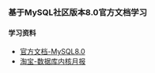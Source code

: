 ### 基于MySQL社区版本8.0官方文档学习


#### 学习资料
+ [官方文档-MySQL8.0](https://dev.mysql.com/doc/refman/8.0/en/)
+ [淘宝-数据库内核月报](http://mysql.taobao.org/monthly/)

